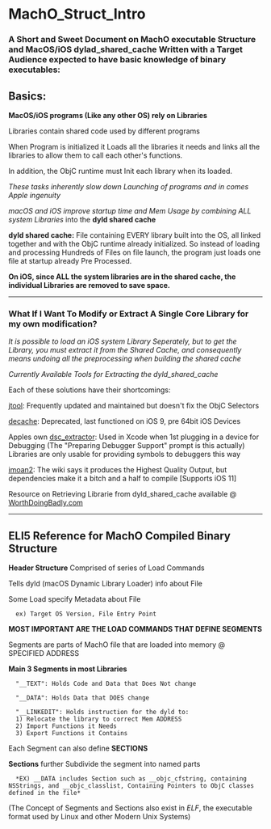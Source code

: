 # MachO_Struct_Intro #
### A Short and Sweet Document on MachO executable Structure and MacOS/iOS dylad_shared_cache Written with a Target Audience expected to have basic knowledge of binary executables:

## Basics:

**MacOS/iOS programs (Like any other OS) rely on Libraries**

Libraries contain shared code used by different programs

When Program is initialized it Loads all the libraries it needs and links all the libraries to allow them to call each other's functions.

In addition, the ObjC runtime must Init each library when its loaded.

*These tasks inherently slow down Launching of programs and in comes Apple ingenuity*

*macOS and iOS improve startup time and Mem Usage by combining ALL system Libraries*
into the **dyld shared cache**

**dyld shared cache:** 
File containing EVERY library built into the OS, all linked together and with the ObjC runtime already initialized. So instead of loading and processing Hundreds of Files on file launch, the program just loads one file at startup already Pre Processed.

**On iOS, since ALL the system libraries are in the shared cache, the individual Libraries
are removed to save space.**

---
### What If I Want To Modify or Extract A Single Core Library for my own modification?

*It is possible to load an iOS system Library Seperately, but to get the Library, you must
extract it from the Shared Cache, and consequently means undoing all the preprocessing when 
building the shared cache*

*Currently Available Tools for Extracting the dyld_shared_cache*

Each of these solutions have their shortcomings:

[jtool](http://www.newosxbook.com/tools/jtool.html): Frequently updated and maintained but doesn't fix the ObjC Selectors

[decache](https://github.com/phoenix3200/decache): Deprecated, last functioned on iOS 9, pre 64bit iOS Devices

Apples own [dsc_extractor](https://opensource.apple.com/source/dyld/dyld-519.2.2/launch-cache/dsc_extractor.cpp.auto.html): Used in Xcode when 1st plugging in a device for Debugging
(The "Preparing Debugger Support" prompt is this actually) Libraries are only usable for providing symbols to debuggers this way

[imoan2](https://github.com/comex/imaon2): The wiki says it produces the Highest Quality Output, but dependencies make it a bitch and a half to compile [Supports iOS 11]

Resource on Retrieving Librarie from dyld_shared_cache available @ [WorthDoingBadly.com](https://worthdoingbadly.com/dscextract/)

---
## ELI5 Reference for MachO Compiled Binary Structure

**Header Structure**
Comprised of series of Load Commands

Tells dyld (macOS Dynamic Library Loader) info about File

Some Load specify Metadata about File

      ex) Target OS Version, File Entry Point

**MOST IMPORTANT ARE THE LOAD COMMANDS THAT DEFINE SEGMENTS**

Segments are parts of MachO file that are loaded into memory @ SPECIFIED ADDRESS

**Main 3 Segments in most Libraries**

      "__TEXT": Holds Code and Data that Does Not change 

      "__DATA": Holds Data that DOES change 

      "__LINKEDIT": Holds instruction for the dyld to:
      1) Relocate the library to correct Mem ADDRESS
      2) Import Functions it Needs
      3) Export Functions it Contains
      
Each Segment can also define **SECTIONS**

**Sections** further Subdivide the segment into named parts

      *EX) __DATA includes Section such as __objc_cfstring, containing NSStrings, and __objc_classlist, Containing Pointers to ObjC classes defined in the file*

(The Concept of Segments and Sections also exist in *ELF*, the executable format used by Linux and other Modern Unix Systems)

